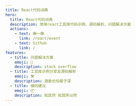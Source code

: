 ```yaml
---
title: React代码词典
hero:
  title: React代码词典
  description: 常用react工具库代码示例、源码解析、问题解决方案
  actions:
    - text: 瞅一瞅
      link: /react/event
    - text: Github
      link: /
features:
  - title: 问题解决方案
    emoji: 🐞
    description: stack overflow
  - title: 工具库示例分享及源码解析
    emoji: 🛠
    description: 酒香也怕巷子深
  - title: 编码建议
    emoji: 📦
    description: 知其然 知其所以然
---
```

